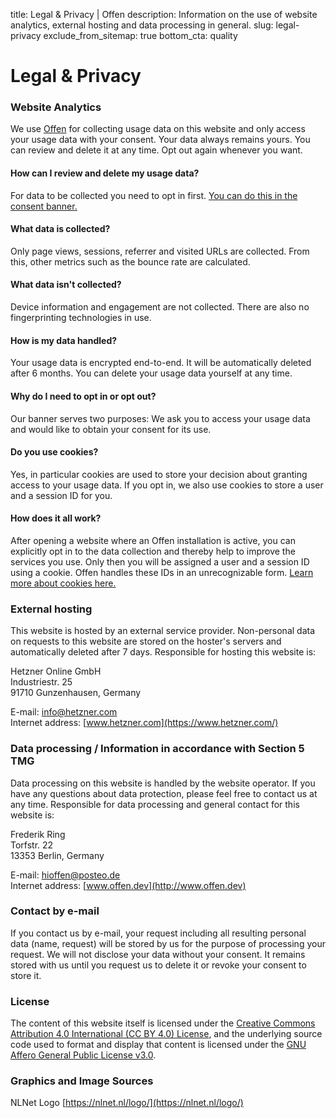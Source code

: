 title: Legal & Privacy | Offen
description: Information on the use of website analytics, external hosting and data processing in general.
slug: legal-privacy
exclude_from_sitemap: true
bottom_cta: quality

# Legal & Privacy

### Website Analytics
We use [Offen](https://offen.offen.dev/) for collecting usage data on this website and only access your usage data with your consent. Your data always remains yours. You can review and delete it at any time. Opt out again whenever you want.

#### How can I review and delete my usage data?
For data to be collected you need to opt in first. [You can do this in the consent banner.](https://offen.offen.dev/#consent-banner)

#### What data is collected?
Only page views, sessions, referrer and visited URLs are collected. From this, other metrics such as the bounce rate are calculated.

#### What data isn't collected?
Device information and engagement are not collected. There are also no fingerprinting technologies in use.

#### How is my data handled?
Your usage data is encrypted end-to-end. It will be automatically deleted after 6 months. You can delete your usage data yourself at any time.

#### Why do I need to opt in or opt out?
Our banner serves two purposes: We ask you to access your usage data and would like to obtain your consent for its use.

#### Do you use cookies?
Yes, in particular cookies are used to store your decision about granting access to your usage data. If you opt in, we also use cookies to store a user and a session ID for you.

#### How does it all work?
After opening a website where an Offen installation is active, you can explicitly opt in to the data collection and thereby help to improve the services you use. Only then you will be assigned a user and a session ID using a cookie. Offen handles these IDs in an unrecognizable form. [Learn more about cookies here.](https://en.wikipedia.org/wiki/HTTP_cookie)

### External hosting
This website is hosted by an external service provider. Non-personal data on requests to this website are stored on the hoster's servers and automatically deleted after 7 days. Responsible for hosting this website is:

Hetzner Online GmbH  
Industriestr. 25  
91710 Gunzenhausen, Germany

E-mail: [info@hetzner.com](mailto:info@hetzner.com)  
Internet address: [www.hetzner.com](https://www.hetzner.com/)

### Data processing / Information in accordance with Section 5 TMG
Data processing on this website is handled by the website operator. If you have any questions about data protection, please feel free to contact us at any time. Responsible for data processing and general contact for this website is:

Frederik Ring  
Torfstr. 22  
13353 Berlin, Germany  

E-mail: [hioffen@posteo.de](mailto:hioffen@posteo.de)  
Internet address: [www.offen.dev](http://www.offen.dev)

### Contact by e-mail
If you contact us by e-mail, your request including all resulting personal data (name, request) will be stored by us for the purpose of processing your request. We will not disclose your data without your consent. It remains stored with us until you request us to delete it or revoke your consent to store it.

### License
The content of this website itself is licensed under the [Creative Commons Attribution 4.0 International (CC BY 4.0) License](https://creativecommons.org/licenses/by/4.0/), and the underlying source code used to format and display that content is licensed under the [GNU Affero General Public License v3.0](https://github.com/offen/website/blob/development/LICENSE).

### Graphics and Image Sources
NLNet Logo [https://nlnet.nl/logo/](https://nlnet.nl/logo/)
